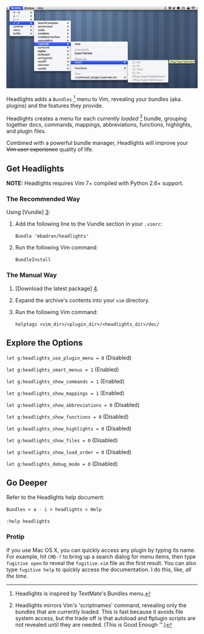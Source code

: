![Headlights in Action][2]

Headlights adds a `Bundles` [^1] menu to Vim, revealing your bundles (aka.
plugins) and the features they provide.

Headlights creates a menu for each _currently loaded_ [^2] bundle, grouping
together docs, commands, mappings, abbreviations, functions, highlights, and
plugin files.

Combined with a powerful bundle manager, Headlights will improve your ~~Vim
user experience~~ quality of life.

## Get Headlights

__NOTE:__ Headlights requires Vim 7+ compiled with Python 2.6+ support.

### The Recommended Way

Using [Vundle] [3]:

1. Add the following line to the Vundle section in your `.vimrc`:

    `Bundle 'mbadran/headlights'`

2. Run the following Vim command:

    `BundleInstall`

### The Manual Way

1. [Download the latest package] [4].

2. Expand the archive's contents into your `vim` directory.

3. Run the following Vim command:

    `helptags <vim_dir>/<plugin_dir>/<headlights_dir>/doc/`

## Explore the Options

`let g:headlights_use_plugin_menu = 0` (Disabled)

`let g:headlights_smart_menus = 1` (Enabled)

`let g:headlights_show_commands = 1` (Enabled)

`let g:headlights_show_mappings = 1` (Enabled)

`let g:headlights_show_abbreviations = 0` (Disabled)

`let g:headlights_show_functions = 0` (Disabled)

`let g:headlights_show_highlights = 0` (Disabled)

`let g:headlights_show_files = 0` (Disabled)

`let g:headlights_show_load_order = 0` (Disabled)

`let g:headlights_debug_mode = 0` (Disabled)

## Go Deeper

Refer to the Headlights help document:

`Bundles > a - i > headlights > Help`

`:help headlights`

### Protip

If you use Mac OS X, you can quickly access any plugin by typing its name. For
example, hit `CMD-?` to bring up a search dialog for menu items, then type
`fugitive open` to reveal the `fugitive.vim` file as the first result. You can
also type `fugitive help` to quickly access the documentation. I do this, like,
_all the time_.

[^1]: Headlights is inspired by TextMate's Bundles menu.

[^2]: Headlights mirrors Vim's 'scriptnames' command, revealing only the
      bundles that are currently loaded. This is fast because it avoids file
      system access, but the trade off is that autoload and ftplugin scripts
      are not revealed until they are needed. (This is Good Enough ™.)

[1]: http://www.vim.org/

[2]: https://github.com/mbadran/headlights/raw/master/headlights_ss.png

[3]: https://github.com/gmarik/vundle

[4]: https://github.com/mbadran/headlights/downloads
